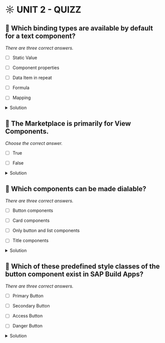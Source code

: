 # ☼ UNIT 2 - QUIZZ

## :small_red_triangle_down: Which binding types are available by default for a text component?

_There are three correct answers._

- [ ] Static Value

- [ ] Component properties

- [ ] Data Item in repeat

- [ ] Formula

- [ ] Mapping

<details>
  <summary>Solution</summary>

- [ ] Static Value

- [ ] Component properties

- [ ] Data Item in repeat

- [ ] Formula

- [ ] Mapping

</details>

## :small_red_triangle_down: The Marketplace is primarily for View Components.

_Choose the correct answer._

- [ ] True

- [ ] False

<details>
  <summary>Solution</summary>

- [ ] True

- [ ] False

</details>

## :small_red_triangle_down: Which components can be made dialable?

_There are three correct answers._

- [ ] Button components

- [ ] Card components

- [ ] Only button and list components

- [ ] Title components

<details>
  <summary>Solution</summary>

- [ ] Button components

- [ ] Card components

- [ ] Only button and list components

- [ ] Title components

</details>

## :small_red_triangle_down: Which of these predefined style classes of the button component exist in SAP Build Apps?

_There are three correct answers._

- [ ] Primary Button

- [ ] Secondary Button

- [ ] Access Button

- [ ] Danger Button

<details>
  <summary>Solution</summary>

- [ ] Primary Button

- [ ] Secondary Button

- [ ] Access Button

- [ ] Danger Button

</details>
